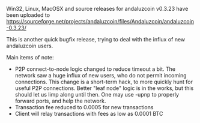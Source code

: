 Win32, Linux, MacOSX and source releases for andaluzcoin v0.3.23 have been uploaded to
https://sourceforge.net/projects/andaluzcoin/files/Andaluzcoin/andaluzcoin-0.3.23/

This is another quick bugfix release, trying to deal with the influx of new andaluzcoin users.

Main items of note:

* P2P connect-to-node logic changed to reduce timeout a bit.  The network saw a huge influx of new users, who do not permit incoming connections.  This change is a short-term hack, to more quickly hunt for useful P2P connections.  Better "leaf node" logic is in the works, but this should let us limp along until then.  One may use -upnp to properly forward ports, and help the network.
* Transaction fee reduced to 0.0005 for new transactions
* Client will relay transactions with fees as low as 0.0001 BTC
